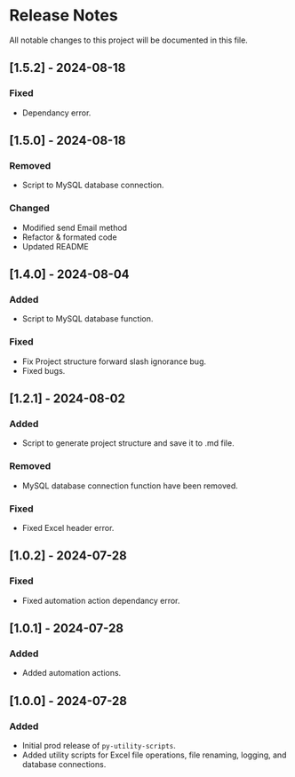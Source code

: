 # Release Notes

All notable changes to this project will be documented in this file.

## [1.5.2] - 2024-08-18

### Fixed
- Dependancy error.

## [1.5.0] - 2024-08-18

### Removed
- Script to MySQL database connection.

### Changed
- Modified send Email method
- Refactor & formated code
- Updated README

## [1.4.0] - 2024-08-04

### Added
- Script to MySQL database function.

### Fixed
- Fix Project structure forward slash ignorance bug.
- Fixed bugs.

## [1.2.1] - 2024-08-02

### Added
- Script to generate project structure and save it to .md file.

### Removed
- MySQL database connection function have been removed.

### Fixed
- Fixed Excel header error.

## [1.0.2] - 2024-07-28

### Fixed
- Fixed automation action dependancy error.

## [1.0.1] - 2024-07-28

### Added
- Added automation actions.

## [1.0.0] - 2024-07-28

### Added
- Initial prod release of `py-utility-scripts`.
- Added utility scripts for Excel file operations, file renaming, logging, and database connections.